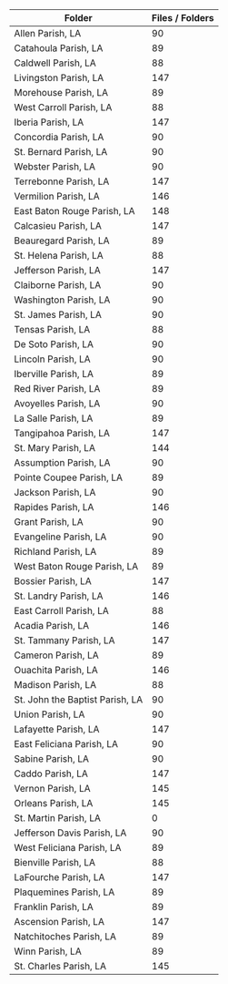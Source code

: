 | Folder                          |   Files / Folders |
|---------------------------------|-------------------|
| Allen Parish, LA                |                90 |
| Catahoula Parish, LA            |                89 |
| Caldwell Parish, LA             |                88 |
| Livingston Parish, LA           |               147 |
| Morehouse Parish, LA            |                89 |
| West Carroll Parish, LA         |                88 |
| Iberia Parish, LA               |               147 |
| Concordia Parish, LA            |                90 |
| St. Bernard Parish, LA          |                90 |
| Webster Parish, LA              |                90 |
| Terrebonne Parish, LA           |               147 |
| Vermilion Parish, LA            |               146 |
| East Baton Rouge Parish, LA     |               148 |
| Calcasieu Parish, LA            |               147 |
| Beauregard Parish, LA           |                89 |
| St. Helena Parish, LA           |                88 |
| Jefferson Parish, LA            |               147 |
| Claiborne Parish, LA            |                90 |
| Washington Parish, LA           |                90 |
| St. James Parish, LA            |                90 |
| Tensas Parish, LA               |                88 |
| De Soto Parish, LA              |                90 |
| Lincoln Parish, LA              |                90 |
| Iberville Parish, LA            |                89 |
| Red River Parish, LA            |                89 |
| Avoyelles Parish, LA            |                90 |
| La Salle Parish, LA             |                89 |
| Tangipahoa Parish, LA           |               147 |
| St. Mary Parish, LA             |               144 |
| Assumption Parish, LA           |                90 |
| Pointe Coupee Parish, LA        |                89 |
| Jackson Parish, LA              |                90 |
| Rapides Parish, LA              |               146 |
| Grant Parish, LA                |                90 |
| Evangeline Parish, LA           |                90 |
| Richland Parish, LA             |                89 |
| West Baton Rouge Parish, LA     |                89 |
| Bossier Parish, LA              |               147 |
| St. Landry Parish, LA           |               146 |
| East Carroll Parish, LA         |                88 |
| Acadia Parish, LA               |               146 |
| St. Tammany Parish, LA          |               147 |
| Cameron Parish, LA              |                89 |
| Ouachita Parish, LA             |               146 |
| Madison Parish, LA              |                88 |
| St. John the Baptist Parish, LA |                90 |
| Union Parish, LA                |                90 |
| Lafayette Parish, LA            |               147 |
| East Feliciana Parish, LA       |                90 |
| Sabine Parish, LA               |                90 |
| Caddo Parish, LA                |               147 |
| Vernon Parish, LA               |               145 |
| Orleans Parish, LA              |               145 |
| St. Martin Parish, LA           |                 0 |
| Jefferson Davis Parish, LA      |                90 |
| West Feliciana Parish, LA       |                89 |
| Bienville Parish, LA            |                88 |
| LaFourche Parish, LA            |               147 |
| Plaquemines Parish, LA          |                89 |
| Franklin Parish, LA             |                89 |
| Ascension Parish, LA            |               147 |
| Natchitoches Parish, LA         |                89 |
| Winn Parish, LA                 |                89 |
| St. Charles Parish, LA          |               145 |
